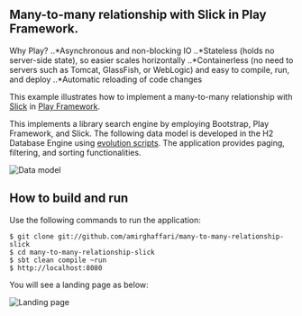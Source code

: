Many-to-many relationship with Slick in Play Framework.
-----------

Why Play?
..*Asynchronous and non-blocking IO
..*Stateless (holds no server-side state), so easier scales horizontally
..*Containerless (no need to servers such as Tomcat, GlassFish, or WebLogic) and easy to compile, run, and deploy
..*Automatic reloading of code changes

This example illustrates how to implement a many-to-many relationship with [Slick](https://www.playframework.com/documentation/2.6.x/PlaySlick) in [Play Framework](https://www.playframework.com).

This implements a library search engine by employing Bootstrap, Play Framework, and Slick. The following data model is developed in the H2 Database Engine using [evolution scripts](https://www.playframework.com/documentation/2.6.x/Evolutions).
The application provides paging, filtering, and sorting functionalities.

![Data model](https://github.com/amirghaffari/many-to-many-relationship-slick/blob/master/many-to-many-relationship.png "Data model")

How to build and run
----------------------------------------

Use the following commands to run the application:

	$ git clone git://github.com/amirghaffari/many-to-many-relationship-slick
	$ cd many-to-many-relationship-slick
	$ sbt clean compile ~run
	$ http://localhost:8080
	
You will see a landing page as below:

![Landing page](https://github.com/amirghaffari/many-to-many-relationship-slick/blob/master/landing-page.png "Landing page")
